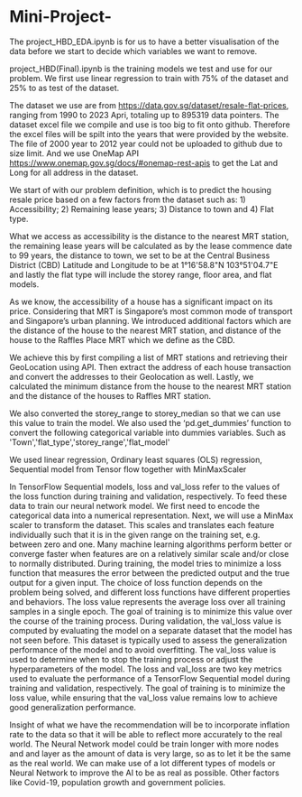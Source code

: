 # Mini-Project-

The project_HBD_EDA.ipynb is for us to have a better visualisation of the data before we start to decide which variables we want to remove. 

project_HBD(Final).ipynb is the training models we test and use for our problem. We first use linear regression to train with 75% of the dataset and 25% to as test of the dataset. 

The dataset we use are from https://data.gov.sg/dataset/resale-flat-prices, ranging from 1990 to 2023 Apri, totaling up to 895319 data pointers. The dataset excel file we compile and use is too big to fit onto github. Therefore the excel files will be spilt into the years that were provided by the website. The file of 2000 year to 2012 year could not be uploaded to github due to size limit. And we use OneMap API https://www.onemap.gov.sg/docs/#onemap-rest-apis to get the Lat and Long for all address in the dataset.

We start of with our problem definition, which is to predict the housing resale price based on a few factors from the dataset such as: 1) Accessibility; 2) Remaining lease years; 3) Distance to town and 4) Flat type.

What we access as accessibility is the distance to the nearest MRT station, the remaining lease years will be calculated as by the lease commence date to 99 years, the distance to town, we set to be at the Central Business District (CBD) Latitude and Longitude to be at 1°16'58.8"N 103°51'04.7"E and lastly the flat type will include the storey range, floor area, and flat models.

As we know, the accessibility of a house has a significant impact on its price. Considering that MRT is Singapore’s most common mode of transport and Singapore’s urban planning. We introduced additional factors which are the distance of the house to the nearest MRT station, and distance of the house to the Raffles Place MRT which we define as the CBD.

We achieve this by first compiling a list of MRT stations and retrieving their GeoLocation using API. Then extract the address of each house transaction and convert the addresses to their Geolocation as well. Lastly, we calculated the minimum distance from the house to the nearest MRT station and the distance of the houses to Raffles MRT station.

We also converted the storey_range to storey_median so that we can use this value to train the model. We also used the ‘pd.get_dummies’ function to convert the following categorical variable into dummies variables. Such as 'Town','flat_type','storey_range','flat_model'

We used linear regression, Ordinary least squares (OLS) regression, Sequential model from Tensor flow together with MinMaxScaler

In TensorFlow Sequential models, loss and val_loss refer to the values of the loss function during training and validation, respectively. To feed these data to train our neural network model. We first need to encode the categorical data into a numerical representation. Next, we will use a MinMax scaler to transform the dataset. This scales and translates each feature individually such that it is in the given range on the training set, e.g. between zero and one. Many machine learning algorithms perform better or converge faster when features are on a relatively similar scale and/or close to normally distributed. During training, the model tries to minimize a loss function that measures the error between the predicted output and the true output for a given input. The choice of loss function depends on the problem being solved, and different loss functions have different properties and behaviors. The loss value represents the average loss over all training samples in a single epoch. The goal of training is to minimize this value over the course of the training process. During validation, the val_loss value is computed by evaluating the model on a separate dataset that the model has not seen before. This dataset is typically used to assess the generalization performance of the model and to avoid overfitting. The val_loss value is used to determine when to stop the training process or adjust the hyperparameters of the model. The loss and val_loss are two key metrics used to evaluate the performance of a TensorFlow Sequential model during training and validation, respectively. The goal of training is to minimize the loss value, while ensuring that the val_loss value remains low to achieve good generalization performance.

Insight of what we have the recommendation will be to incorporate inflation rate to the data so that it will be able to reflect more accurately to the real world. The Neural Network model could be train longer with more nodes and and layer as the amount of data is very large, so as to let it be the same as the real world. We can make use of a lot different types of models or Neural Network to improve the AI to be as real as possible. Other factors like Covid-19, population growth and government policies. 
